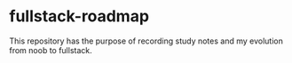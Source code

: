 # fullstack-roadmap
This repository has the purpose of recording study notes and my evolution from noob to fullstack.
